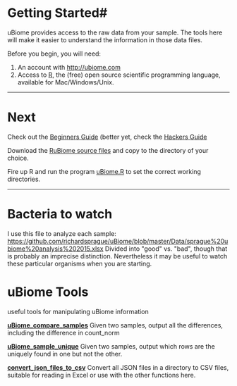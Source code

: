 
# Getting Started#
uBiome provides access to the raw data from your sample.
The tools here will make it easier to understand the information
in those data files.

Before you begin, you will need:

1. An account with http://ubiome.com
2. Access to [R](http://www.r-project.org), the (free) open source
 scientific programming language, available for Mac/Windows/Unix.

---

# Next #

Check out the [Beginners Guide](./docs/BeginnersGuide.md)  (better yet, check the [Hackers Guide](./docs/hackersGuide.html)

Download the [RuBiome source files](./sources) and copy to the directory of your choice.

Fire up R and run the program [uBiome.R](uBiome.R) to set the correct working directories.


---

# Bacteria to watch

I use this file to analyze each sample: 
https://github.com/richardsprague/uBiome/blob/master/Data/sprague%20ubiome%20analysis%202015.xlsx
Divided into "good" vs. "bad", though that is probably an imprecise distinction. Nevertheless it may be useful to watch these particular organisms when you are starting.

# uBiome Tools
useful tools for manipulating uBiome information


[__uBiome_compare_samples__](./compareSamples.md)
Given two samples, output all the differences, including the difference in count_norm

[__uBiome_sample_unique__](findUnique.md)
Given two samples, output which rows are the uniquely found in one but not the other.

[__convert_json_files_to_csv__](convertJsonToCSV.md) Convert all JSON files in a
directory to CSV files, suitable for reading in Excel or use with the other functions here.
